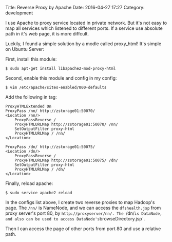 Title: Reverse Proxy by Apache
Date: 2016-04-27 17:27
Category: development

I use Apache to proxy service located in private network.
But it's not easy to map all services which listened to different ports.
If a service use absolute path in it's web page, it is more diffcult.

Luckily, I found a simple solution by a modle called proxy_html!
It's simple on Ubuntu Server:

First, install this module:

    $ sudo apt-get install libapache2-mod-proxy-html
    
Second, enable this module and config in my config:

    $ vim /etc/apache/sites-enabled/000-defaults

Add the following in <VirtualHost> tag:
    
    ProxyHTMLExtended On
    ProxyPass /nn/ http://zstorage01:50070/
    <Location /nn/>
        ProxyPassReverse /
        ProxyHTMLURLMap http://zstorage01:50070/ /nn/
        SetOutputFilter proxy-html
        ProxyHTMLURLMap / /nn/
    </Location>

    ProxyPass /dn/ http://zstorage01:50075/
    <Location /dn/>
        ProxyPassReverse /
        ProxyHTMLURLMap http://zstorage01:50075/ /dn/
        SetOutputFilter proxy-html
        ProxyHTMLURLMap / /dn/
    </Location>
    
Finally, reload apache:

    $ sudo service apache2 reload
    
In the configs list above, I create two reverse proxies to map Hadoop's page.
The `/nn/` is NameNode, and we can access the `dfshealth.jsp` from proxy server's port 80, by `http://proxyserver/nn/.
The `/dn/` is DataNode, and also can be used to access DataNode's `browseDirectory.jsp`.

Then I can access the page of other ports from port 80 and use a relative path.